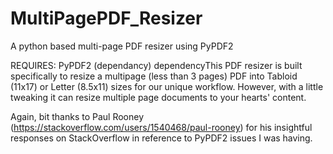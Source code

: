 # MultiPagePDF_Resizer
A python based multi-page PDF resizer using PyPDF2

REQUIRES: PyPDF2 (dependancy)
dependencyThis PDF resizer is built specifically to resize a multipage (less than 3 pages) PDF into Tabloid (11x17) or Letter (8.5x11) sizes
for our unique workflow.  However, with a little tweaking it can resize multiple page documents to your hearts' content.

Again, bit thanks to Paul Rooney (https://stackoverflow.com/users/1540468/paul-rooney) for his insightful responses on StackOverflow
in reference to PyPDF2 issues I was having.
